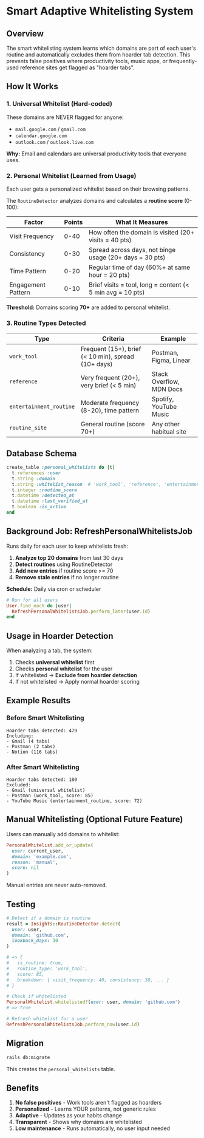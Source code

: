 # Smart Adaptive Whitelisting System

## Overview

The smart whitelisting system learns which domains are part of each user's routine and automatically excludes them from hoarder tab detection. This prevents false positives where productivity tools, music apps, or frequently-used reference sites get flagged as "hoarder tabs".

## How It Works

### 1. Universal Whitelist (Hard-coded)
These domains are NEVER flagged for anyone:
- `mail.google.com` / `gmail.com`
- `calendar.google.com`
- `outlook.com` / `outlook.live.com`

**Why:** Email and calendars are universal productivity tools that everyone uses.

### 2. Personal Whitelist (Learned from Usage)
Each user gets a personalized whitelist based on their browsing patterns.

The `RoutineDetector` analyzes domains and calculates a **routine score** (0-100):

| Factor | Points | What It Measures |
|--------|--------|------------------|
| Visit Frequency | 0-40 | How often the domain is visited (20+ visits = 40 pts) |
| Consistency | 0-30 | Spread across days, not binge usage (20+ days = 30 pts) |
| Time Pattern | 0-20 | Regular time of day (60%+ at same hour = 20 pts) |
| Engagement Pattern | 0-10 | Brief visits = tool, long = content (< 5 min avg = 10 pts) |

**Threshold:** Domains scoring **70+** are added to personal whitelist.

### 3. Routine Types Detected

| Type | Criteria | Example |
|------|----------|---------|
| `work_tool` | Frequent (15+), brief (< 10 min), spread (10+ days) | Postman, Figma, Linear |
| `reference` | Very frequent (20+), very brief (< 5 min) | Stack Overflow, MDN Docs |
| `entertainment_routine` | Moderate frequency (8-20), time pattern | Spotify, YouTube Music |
| `routine_site` | General routine (score 70+) | Any other habitual site |

## Database Schema

```ruby
create_table :personal_whitelists do |t|
  t.references :user
  t.string :domain
  t.string :whitelist_reason  # 'work_tool', 'reference', 'entertainment_routine', 'manual'
  t.integer :routine_score
  t.datetime :detected_at
  t.datetime :last_verified_at
  t.boolean :is_active
end
```

## Background Job: RefreshPersonalWhitelistsJob

Runs daily for each user to keep whitelists fresh:

1. **Analyze top 20 domains** from last 30 days
2. **Detect routines** using RoutineDetector
3. **Add new entries** if routine score >= 70
4. **Remove stale entries** if no longer routine

**Schedule:** Daily via cron or scheduler

```ruby
# Run for all users
User.find_each do |user|
  RefreshPersonalWhitelistsJob.perform_later(user.id)
end
```

## Usage in Hoarder Detection

When analyzing a tab, the system:

1. Checks **universal whitelist** first
2. Checks **personal whitelist** for the user
3. If whitelisted → **Exclude from hoarder detection**
4. If not whitelisted → Apply normal hoarder scoring

## Example Results

### Before Smart Whitelisting
```
Hoarder tabs detected: 479
Including:
- Gmail (4 tabs)
- Postman (2 tabs)
- Notion (116 tabs)
```

### After Smart Whitelisting
```
Hoarder tabs detected: 180
Excluded:
- Gmail (universal whitelist)
- Postman (work_tool, score: 85)
- YouTube Music (entertainment_routine, score: 72)
```

## Manual Whitelisting (Optional Future Feature)

Users can manually add domains to whitelist:

```ruby
PersonalWhitelist.add_or_update(
  user: current_user,
  domain: 'example.com',
  reason: 'manual',
  score: nil
)
```

Manual entries are never auto-removed.

## Testing

```ruby
# Detect if a domain is routine
result = Insights::RoutineDetector.detect(
  user: user,
  domain: 'github.com',
  lookback_days: 30
)

# => {
#   is_routine: true,
#   routine_type: 'work_tool',
#   score: 85,
#   breakdown: { visit_frequency: 40, consistency: 30, ... }
# }

# Check if whitelisted
PersonalWhitelist.whitelisted?(user: user, domain: 'github.com')
# => true

# Refresh whitelist for a user
RefreshPersonalWhitelistsJob.perform_now(user.id)
```

## Migration

```bash
rails db:migrate
```

This creates the `personal_whitelists` table.

## Benefits

1. **No false positives** - Work tools aren't flagged as hoarders
2. **Personalized** - Learns YOUR patterns, not generic rules
3. **Adaptive** - Updates as your habits change
4. **Transparent** - Shows why domains are whitelisted
5. **Low maintenance** - Runs automatically, no user input needed

